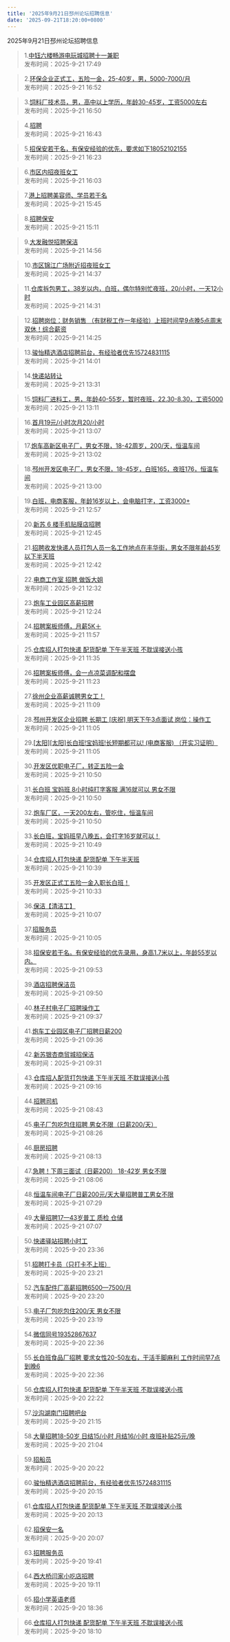 ```yaml
---
title: '2025年9月21日邳州论坛招聘信息'
date: '2025-09-21T18:20:00+0800'
---
```

2025年9月21日邳州论坛招聘信息
<!--more-->
>1.[中钰六楼畅游电玩城招聘十一兼职](https://www.pzzc.net/forum.php?mod=viewthread&tid=10548021)<br>
>发布时间：2025-9-21 17:49

>2.[环保企业正式工，五险一金，25-40岁，男，5000-7000/月](https://www.pzzc.net/forum.php?mod=viewthread&tid=10548015)<br>
>发布时间：2025-9-21 16:52

>3.[饲料厂技术员，男，高中以上学历，年龄30-45岁，工资5000左右](https://www.pzzc.net/forum.php?mod=viewthread&tid=10548014)<br>
>发布时间：2025-9-21 16:50

>4.[招聘](https://www.pzzc.net/forum.php?mod=viewthread&tid=10548013)<br>
>发布时间：2025-9-21 16:43

>5.[招保安若干名，有保安经验的优先，要求如下18052102155](https://www.pzzc.net/forum.php?mod=viewthread&tid=10548009)<br>
>发布时间：2025-9-21 16:23

>6.[市区内招夜班女工](https://www.pzzc.net/forum.php?mod=viewthread&tid=10548004)<br>
>发布时间：2025-9-21 16:03

>7.[港上招聘美容师、学员若干名](https://www.pzzc.net/forum.php?mod=viewthread&tid=10548002)<br>
>发布时间：2025-9-21 15:45

>8.[招聘保安](https://www.pzzc.net/forum.php?mod=viewthread&tid=10547996)<br>
>发布时间：2025-9-21 15:11

>9.[大发融悦招聘保洁](https://www.pzzc.net/forum.php?mod=viewthread&tid=10547994)<br>
>发布时间：2025-9-21 14:56

>10.[市区锦江广场附近招夜班女工](https://www.pzzc.net/forum.php?mod=viewthread&tid=10547990)<br>
>发布时间：2025-9-21 14:37

>11.[仓库拆包男工，38岁以内，白班，偶尔特别忙夜班，20/小时，一天12小时](https://www.pzzc.net/forum.php?mod=viewthread&tid=10547989)<br>
>发布时间：2025-9-21 14:31

>12.[招聘岗位：财务销售 （有财税工作一年经验）上班时间早9点晚5点周末双休！综合薪资](https://www.pzzc.net/forum.php?mod=viewthread&tid=10547985)<br>
>发布时间：2025-9-21 14:25

>13.[骏怡精选酒店招聘前台，有经验者优先15724831115](https://www.pzzc.net/forum.php?mod=viewthread&tid=10547982)<br>
>发布时间：2025-9-21 14:01

>14.[快递站转让](https://www.pzzc.net/forum.php?mod=viewthread&tid=10547978)<br>
>发布时间：2025-9-21 13:31

>15.[饲料厂进料工，男，年龄40-55岁，暂时夜班，22.30-8.30，工资5000](https://www.pzzc.net/forum.php?mod=viewthread&tid=10547974)<br>
>发布时间：2025-9-21 13:11

>16.[首月19元/小时次月20/小时](https://www.pzzc.net/forum.php?mod=viewthread&tid=10547973)<br>
>发布时间：2025-9-21 13:07

>17.[炮车高新区电子厂，男女不限，18-42周岁，200/天，恒温车间](https://www.pzzc.net/forum.php?mod=viewthread&tid=10547972)<br>
>发布时间：2025-9-21 13:02

>18.[邳州开发区电子厂，男女不限，18-45岁，白班165，夜班176，恒温车间](https://www.pzzc.net/forum.php?mod=viewthread&tid=10547970)<br>
>发布时间：2025-9-21 13:00

>19.[白班，电商客服，年龄16岁以上，会电脑打字，工资3000+](https://www.pzzc.net/forum.php?mod=viewthread&tid=10547969)<br>
>发布时间：2025-9-21 12:57

>20.[新苏 6 楼手机贴膜店招聘](https://www.pzzc.net/forum.php?mod=viewthread&tid=10547968)<br>
>发布时间：2025-9-21 12:45

>21.[招聘收发快递人员打包人员一名工作地点在丰华街，男女不限年龄45岁以下半天班](https://www.pzzc.net/forum.php?mod=viewthread&tid=10547964)<br>
>发布时间：2025-9-21 12:42

>22.[电商工作室 招聘 做饭大姐](https://www.pzzc.net/forum.php?mod=viewthread&tid=10547960)<br>
>发布时间：2025-9-21 12:32

>23.[炮车工业园区高薪招聘](https://www.pzzc.net/forum.php?mod=viewthread&tid=10547959)<br>
>发布时间：2025-9-21 12:24

>24.[招聘案板师傅，月薪5K＋](https://www.pzzc.net/forum.php?mod=viewthread&tid=10547956)<br>
>发布时间：2025-9-21 11:57

>25.[仓库招人打包快递 配货配单 下午半天班 不耽误接送小孩](https://www.pzzc.net/forum.php?mod=viewthread&tid=10547954)<br>
>发布时间：2025-9-21 11:35

>26.[招聘案板师傅，会一点凉菜调配和摆盘](https://www.pzzc.net/forum.php?mod=viewthread&tid=10547953)<br>
>发布时间：2025-9-21 11:23

>27.[徐州企业高薪诚聘男女工！](https://www.pzzc.net/forum.php?mod=viewthread&tid=10547948)<br>
>发布时间：2025-9-21 11:09

>28.[邳州开发区企业招聘
    长期工
[庆祝] 明天下午3点面试
岗位：操作工](https://www.pzzc.net/forum.php?mod=viewthread&tid=10547947)<br>
>发布时间：2025-9-21 11:05

>29.[[太阳][太阳]长白班!宝妈班!长短期都可以! (电商客服)
（开实习证明）](https://www.pzzc.net/forum.php?mod=viewthread&tid=10547946)<br>
>发布时间：2025-9-21 11:05

>30.[开发区优职电子厂，转正五险一金](https://www.pzzc.net/forum.php?mod=viewthread&tid=10547943)<br>
>发布时间：2025-9-21 10:50

>31.[长白班 宝妈班 8小时纯打字客服 满16就可以 男女不限](https://www.pzzc.net/forum.php?mod=viewthread&tid=10547942)<br>
>发布时间：2025-9-21 10:50

>32.[炮车厂区，一天200左右，管吃住，恒温车间](https://www.pzzc.net/forum.php?mod=viewthread&tid=10547941)<br>
>发布时间：2025-9-21 10:50

>33.[长白班，宝妈班早八晚五，会打字16岁就可以！](https://www.pzzc.net/forum.php?mod=viewthread&tid=10547939)<br>
>发布时间：2025-9-21 10:49

>34.[仓库招人打包快递 配货配单 下午半天班](https://www.pzzc.net/forum.php?mod=viewthread&tid=10547938)<br>
>发布时间：2025-9-21 10:39

>35.[开发区正式工五险一金入职长白班！](https://www.pzzc.net/forum.php?mod=viewthread&tid=10547937)<br>
>发布时间：2025-9-21 10:33

>36.[保洁【清洁工】](https://www.pzzc.net/forum.php?mod=viewthread&tid=10547934)<br>
>发布时间：2025-9-21 10:07

>37.[招服务员](https://www.pzzc.net/forum.php?mod=viewthread&tid=10547933)<br>
>发布时间：2025-9-21 10:05

>38.[招保安若干名。有保安经验的优先录用，身高1.7米以上，年龄55岁以内。](https://www.pzzc.net/forum.php?mod=viewthread&tid=10547929)<br>
>发布时间：2025-9-21 09:53

>39.[酒店招聘保洁员](https://www.pzzc.net/forum.php?mod=viewthread&tid=10547928)<br>
>发布时间：2025-9-21 09:50

>40.[林子村电子厂招聘操作工](https://www.pzzc.net/forum.php?mod=viewthread&tid=10547925)<br>
>发布时间：2025-9-21 09:37

>41.[炮车工业园区电子厂招聘日薪200](https://www.pzzc.net/forum.php?mod=viewthread&tid=10547924)<br>
>发布时间：2025-9-21 09:36

>42.[新苏银杏商贸城招保洁](https://www.pzzc.net/forum.php?mod=viewthread&tid=10547921)<br>
>发布时间：2025-9-21 09:31

>43.[仓库招人配货打包快递 下午半天班 不耽误接送小孩](https://www.pzzc.net/forum.php?mod=viewthread&tid=10547920)<br>
>发布时间：2025-9-21 09:16

>44.[招聘司机](https://www.pzzc.net/forum.php?mod=viewthread&tid=10547915)<br>
>发布时间：2025-9-21 08:43

>45.[电子厂包吃包住招聘 男女不限（日薪200/天）](https://www.pzzc.net/forum.php?mod=viewthread&tid=10547910)<br>
>发布时间：2025-9-21 08:26

>46.[厨房招聘](https://www.pzzc.net/forum.php?mod=viewthread&tid=10547907)<br>
>发布时间：2025-9-21 08:13

>47.[急聘！下周三面试（日薪200）
18-42岁 男女不限](https://www.pzzc.net/forum.php?mod=viewthread&tid=10547903)<br>
>发布时间：2025-9-21 08:06

>48.[恒温车间电子厂日薪200元/天大量招聘普工男女不限](https://www.pzzc.net/forum.php?mod=viewthread&tid=10547900)<br>
>发布时间：2025-9-21 07:29

>49.[大量招聘17—43岁普工 质检 仓储](https://www.pzzc.net/forum.php?mod=viewthread&tid=10547899)<br>
>发布时间：2025-9-21 07:07

>50.[快递驿站招聘小时工](https://www.pzzc.net/forum.php?mod=viewthread&tid=10547891)<br>
>发布时间：2025-9-20 23:36

>51.[招聘打卡员（只打卡不上班）](https://www.pzzc.net/forum.php?mod=viewthread&tid=10547890)<br>
>发布时间：2025-9-20 23:21

>52.[汽车配件厂高薪招聘6500—7500/月](https://www.pzzc.net/forum.php?mod=viewthread&tid=10547889)<br>
>发布时间：2025-9-20 23:20

>53.[电子厂包吃包住200/天 男女不限](https://www.pzzc.net/forum.php?mod=viewthread&tid=10547888)<br>
>发布时间：2025-9-20 23:19

>54.[微信同号19352867637](https://www.pzzc.net/forum.php?mod=viewthread&tid=10547884)<br>
>发布时间：2025-9-20 22:36

>55.[长白班食品厂招聘
要求女性20-50左右，干活手脚麻利
工作时间早7点到晚6](https://www.pzzc.net/forum.php?mod=viewthread&tid=10547883)<br>
>发布时间：2025-9-20 22:36

>56.[仓库招人打包快递 配货配单 下午半天班 不耽误接送小孩](https://www.pzzc.net/forum.php?mod=viewthread&tid=10547882)<br>
>发布时间：2025-9-20 22:22

>57.[沙沟湖南门招聘吧台](https://www.pzzc.net/forum.php?mod=viewthread&tid=10547872)<br>
>发布时间：2025-9-20 21:15

>58.[大量招聘18-50岁 日结15/小时  月结16/小时  夜班补贴25元/晚](https://www.pzzc.net/forum.php?mod=viewthread&tid=10547869)<br>
>发布时间：2025-9-20 21:04

>59.[招船员](https://www.pzzc.net/forum.php?mod=viewthread&tid=10547864)<br>
>发布时间：2025-9-20 20:22

>60.[骏怡精选酒店招聘前台，有经验者优先15724831115](https://www.pzzc.net/forum.php?mod=viewthread&tid=10547861)<br>
>发布时间：2025-9-20 20:15

>61.[仓库招人打包快递 配货配单 下午半天班 不耽误接送小孩](https://www.pzzc.net/forum.php?mod=viewthread&tid=10547860)<br>
>发布时间：2025-9-20 20:13

>62.[招保安一名](https://www.pzzc.net/forum.php?mod=viewthread&tid=10547859)<br>
>发布时间：2025-9-20 20:07

>63.[招聘服务员](https://www.pzzc.net/forum.php?mod=viewthread&tid=10547855)<br>
>发布时间：2025-9-20 19:41

>64.[西大桥闫家小吃店招聘](https://www.pzzc.net/forum.php?mod=viewthread&tid=10547850)<br>
>发布时间：2025-9-20 19:11

>65.[招小学英语老师](https://www.pzzc.net/forum.php?mod=viewthread&tid=10547847)<br>
>发布时间：2025-9-20 18:36

>66.[仓库招人打包快递 配货配单 下午半天班 不耽误接送小孩](https://www.pzzc.net/forum.php?mod=viewthread&tid=10547842)<br>
>发布时间：2025-9-20 18:10

